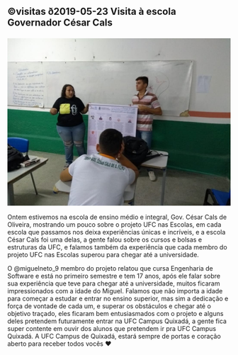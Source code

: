## ©visitas ð2019-05-23 Visita à escola Governador César Cals
###
![](__capa.jpg)

Ontem estivemos na escola de ensino médio e integral, Gov. César Cals de Oliveira, mostrando um pouco sobre o projeto UFC nas Escolas, em cada escola que passamos nos deixa experiências únicas e incríveis, e a escola César Cals foi uma delas, a gente falou sobre os cursos e bolsas e estruturas da UFC, e falamos também da experiência que cada membro do projeto UFC nas Escolas superou para chegar até a universidade.

O @miguelneto_9 membro do projeto relatou que cursa Engenharia de Software e está no primeiro semestre e tem 17 anos, após ele falar sobre sua experiência que teve para chegar até a universidade, muitos ficaram impressionados com a idade do Miguel. Falamos que não importa a idade para começar a estudar e entrar no ensino superior, mas sim a dedicação e força de vontade de cada um, e superar os obstáculos e chegar até o objetivo traçado, eles ficaram bem entusiasmados com o projeto e alguns deles pretendem futuramente entrar na UFC Campus Quixadá, a gente fica super contente em ouvir dos alunos que pretendem ir pra UFC Campus Quixadá. A UFC Campus de Quixadá, estará sempre de portas e coração aberto para receber todos vocês ❤️
